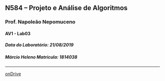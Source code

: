 ## N584 – Projeto e Análise de Algoritmos
### Prof. Napoleão Nepomuceno
#### AV1 - Lab03
##### Data do Laboratório: 21/08/2019
##### Márcio Heleno **Matrícula: 1814038**
---
[onDrive](https://1drv.ms/u/s!AjYLPwOCrTP8rOhEZZsrHngUsrKmxQ?e=IPw4Vs)
